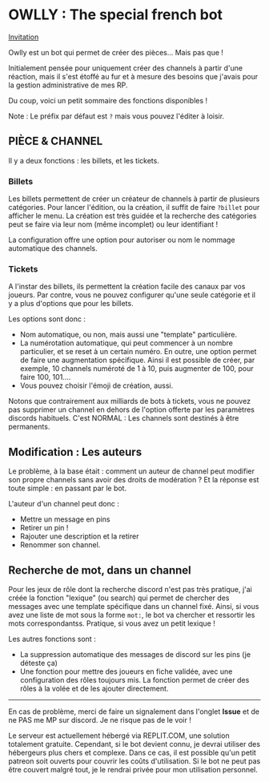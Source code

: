 # OWLLY : The special french bot 

[Invitation](https://discord.com/api/oauth2/authorize?client_id=803714709059928064&permissions=8&scope=bot)

Owlly est un bot qui permet de créer des pièces... Mais pas que !

Initialement pensée pour uniquement créer des channels à partir d'une réaction, mais il s'est étoffé au fur et à mesure des besoins que j'avais pour la gestion administrative de mes RP.

Du coup, voici un petit sommaire des fonctions disponibles ! 

Note : Le préfix par défaut est `?` mais vous pouvez l'éditer à loisir. 

## PIÈCE & CHANNEL 

Il y a deux fonctions : les billets, et les tickets.

### Billets

Les billets permettent de créer un créateur de channels à partir de plusieurs catégories. Pour lancer l'édition, ou la création, il suffit de faire `?billet` pour afficher le menu. La création est très guidée et la recherche des catégories peut se faire via leur nom (même incomplet) ou leur identifiant ! 

La configuration offre une option pour autoriser ou nom le nommage automatique des channels.

### Tickets

A l'instar des billets, ils permettent la création facile des canaux par vos joueurs. Par contre, vous ne pouvez configurer qu'une seule catégorie et il y a plus d'options que pour les billets.

Les options sont donc :
- Nom automatique, ou non, mais aussi une "template" particulière.
- La numérotation automatique, qui peut commencer à un nombre particulier, et se reset à un certain numéro. En outre, une option permet de faire une augmentation spécifique. Ainsi il est possible de créer, par exemple, 10 channels numéroté de 1 à 10, puis augmenter de 100, pour faire 100, 101.... 
- Vous pouvez choisir l'émoji de création, aussi. 

Notons que contrairement aux milliards de bots à tickets, vous ne pouvez pas supprimer un channel en dehors de l'option offerte par les paramètres discords habituels. C'est NORMAL : Les channels sont destinés à être permanents.

## Modification : Les auteurs

Le problème, à la base était : comment un auteur de channel peut modifier son propre channels sans avoir des droits de modération ? Et la réponse est toute simple : en passant par le bot.

L'auteur d'un channel peut donc :
- Mettre un message en pins
- Retirer un pin ! 
- Rajouter une description et la retirer
- Renommer son channel.

## Recherche de mot, dans un channel

Pour les jeux de rôle dont la recherche discord n'est pas très pratique, j'ai créée la fonction "lexique" (ou search) qui permet de chercher des messages avec une template spécifique dans un channel fixé.
Ainsi, si vous avez une liste de mot sous la forme `mot:`, le bot va chercher et ressortir les mots correspondantss.  Pratique, si vous avez un petit lexique ! 

Les autres fonctions sont :
- La suppression automatique des messages de discord sur les pins (je déteste ça)
- Une fonction pour mettre des joueurs en fiche validée, avec une configuration des rôles toujours mis. La fonction permet de créer des rôles à la volée et de les ajouter directement. 


---

En cas de problème, merci de faire un signalement dans l'onglet **Issue** et de ne PAS me MP sur discord. Je ne risque pas de le voir ! 

Le serveur est actuellement hébergé via REPLIT.COM, une solution totalement gratuite. Cependant, si le bot devient connu, je devrai utiliser des hébergeurs plus chers et complexe. Dans ce cas, il est possible qu'un petit patreon soit ouverts pour couvrir les coûts d'utilisation.
Si le bot ne peut pas être couvert malgré tout, je le rendrai privée pour mon utilisation personnel. 
